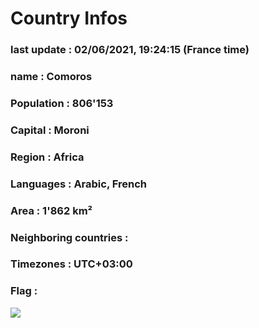 # Country  Infos
### last update : 02/06/2021, 19:24:15 (France time)

### name : Comoros
### Population : 806'153
### Capital : Moroni
### Region : Africa
### Languages : Arabic, French
### Area : 1'862 km²
### Neighboring countries : 
### Timezones : UTC+03:00

### Flag :
![](https://restcountries.eu/data/com.svg)